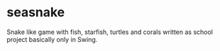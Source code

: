seasnake
========

Snake like game with fish, starfish, turtles and corals written as school project basically only in Swing.
